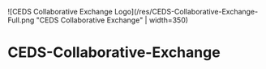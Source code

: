 ![CEDS Collaborative Exchange Logo](/res/CEDS-Collaborative-Exchange-Full.png "CEDS Collaborative Exchange" | width=350)
# CEDS-Collaborative-Exchange